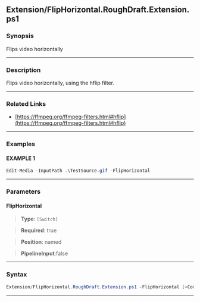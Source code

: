 
Extension/FlipHorizontal.RoughDraft.Extension.ps1
-------------------------------------------------
### Synopsis
Flips video horizontally

---
### Description

Flips video horizontally, using the hflip filter.

---
### Related Links
* [https://ffmpeg.org/ffmpeg-filters.html#hflip](https://ffmpeg.org/ffmpeg-filters.html#hflip)



---
### Examples
#### EXAMPLE 1
```PowerShell
Edit-Media -InputPath .\TestSource.gif -FlipHorizontal
```

---
### Parameters
#### **FlipHorizontal**

> **Type**: ```[Switch]```

> **Required**: true

> **Position**: named

> **PipelineInput**:false



---
### Syntax
```PowerShell
Extension/FlipHorizontal.RoughDraft.Extension.ps1 -FlipHorizontal [<CommonParameters>]
```
---



